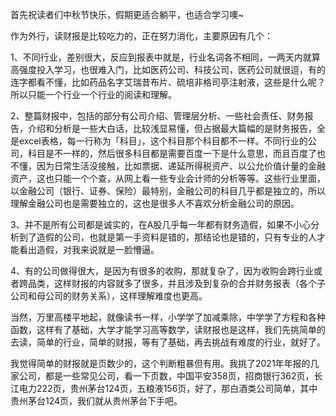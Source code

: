 首先祝读者们中秋节快乐，假期更适合躺平，也适合学习噢~

作为外行，读财报是比较吃力的，正在努力消化，主要原因有几个：

1、不同行业，差别很大，反应到报表中就是，行业名词各不相同，一两天内就算高强度投入学习，也很难入门，比如医药公司、科技公司，医药公司就很逗，有的连字都看不懂，比如药品名字艾瑞昔布片、硫培非格司亭注射液，这些是什么呢？所以只能一个行业一个行业的阅读和理解。

2、整篇财报中，包括的部分有公司介绍、管理层分析、一些社会责任、财务报告，介绍和分析是一些大白话，比较浅显易懂，但占据最大篇幅的是财务报告，全是excel表格，每一行称为「科目」，这个科目那个科目都不一样。不同行业的公司，科目是不一样的，然后很多科目都是需要百度一下是什么意思，而且百度了也不懂，因为日常生活没接触，比如票据、递延所得税资产、以公允价值计量的金融资产，这也只能一个个查，从网上看一些专业会计师的分析等等。这些行业里面，以金融公司（银行、证券、保险）最特别，金融公司的科目几乎都是独立的，所以理解金融公司也是需要独立的，这也是很多人不喜欢分析金融公司的原因。

3、并不是所有公司都是诚实的，在A股几乎每一年都有财务造假，如果不小心分析到了造假的公司，也就是第一手资料是错的，那结论也是错的，只有专业的人才能看出造假，对我来说就是一脸懵逼。

4、有的公司做得很大，是因为有很多的收购，那就复杂了，因为收购会跨行业或者跨品类，这样财报的内容就多了很多，并且涉及到复杂的合并财务报表（各个子公司和母公司的财务关系），这样理解难度也更高。

当然，万里高楼平地起，就像读书一样，小学学了加减乘除，中学学了方程和各种函数，这样有了基础，大学才能学习高等数学，读财报也是这样，我们先挑简单的去读，简单的行业，简单的财报，等有了基础，再去挑战有难度的行业，就好了。

我觉得简单的财报就是页数少的，这个判断粗暴但有用。我挑了2021年年报的几家公司，都是一些常见公司，看一下页数，中国平安358页，招商银行362页，长江电力222页，贵州茅台124页，五粮液156页，好了，那白酒类公司简单，其中贵州茅台124页，我们就从贵州茅台下手吧。